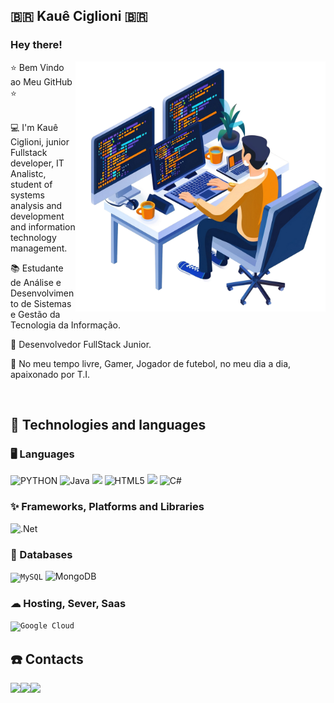 ## 🇧🇷 ​​Kauê Ciglioni 🇧🇷
### Hey there! 

<img src="https://github.com/kaueciglioni/FORK-readme-template/blob/main/%E2%80%94Pngtree%E2%80%94developers%20are%20coding%20programs%20on_14867886.png?raw=true" min-width="400px" max-width="400px" width="400px" align="right" alt="Computador iuriCode">

<p align="left"> 
​⭐​ Bem Vindo ao Meu GitHub ​⭐​ <br><br>
</p>

  💻 I'm Kauê Ciglioni, junior Fullstack developer, IT Analistc, student of systems analysis and development and information technology management.

<p align="left">
  📚 Estudante de Análise e Desenvolvimento de Sistemas e Gestão da Tecnologia da Informação.
</p>

<p align="left">
  💼 Desenvolvedor FullStack Junior.
</p>

<p align="left">
  🥰 No meu tempo livre, Gamer, Jogador de futebol, no meu dia a dia, apaixonado por T.I.
</p>
<br>

</p> 


## 🚀 Technologies and languages

### 🖥 Languages
![PYTHON](https://img.shields.io/badge/Python-14354C?style=for-the-badge&logo=python&logoColor=white)
![Java](https://img.shields.io/badge/java-%23ED8B00.svg?style=for-the-badge&logo=java&logoColor=white)
<img src="https://img.shields.io/badge/JavaScript-323330?style=for-the-badge&logo=javascript&logoColor=F7DF1E"/>
![HTML5](https://img.shields.io/badge/html5-%23E34F26.svg?style=for-the-badge&logo=html5&logoColor=white)
<img src="https://img.shields.io/badge/CSS3-1572B6?style=for-the-badge&logo=css3&logoColor=white"/>
![C#](https://img.shields.io/badge/c%23-%23239120.svg?style=for-the-badge&logo=c-sharp&logoColor=white)

### ✨ Frameworks, Platforms and Libraries

![.Net](https://img.shields.io/badge/.NET-5C2D91?style=for-the-badge&logo=.net&logoColor=white)</code>

### 💾 Databases

<code>![MySQL](https://img.shields.io/badge/mysql-%2300f.svg?style=for-the-badge&logo=mysql&logoColor=white)</code>
![MongoDB](https://img.shields.io/badge/MongoDB-4EA94B?style=for-the-badge&logo=mongodb&logoColor=white)

### ☁ Hosting, Sever, Saas

<code>![Google Cloud](https://img.shields.io/badge/GoogleCloud-%234285F4.svg?style=for-the-badge&logo=google-cloud&logoColor=white)</code>


## ☎️ Contacts
  <a href = "mailto:kaueciglioni.com"><img align="left" src="https://img.shields.io/badge/Gmail-D14836?style=for-the-badge&logo=gmail&logoColor=white" target="_blank"></a>
  <a href = "https://www.linkedin.com/in/kaue-ciglioni/"><img align="left" src="https://img.shields.io/badge/LinkedIn-0077B5?style=for-the-badge&logo=linkedin&logoColor=white" target="_blank"></a>
  <a href = "https://www.instagram.com/kaueciglioni"><img align="left" src="https://img.shields.io/badge/Instagram-E4405F?style=for-the-badge&logo=instagram&logoColor=white" target="_blank"></a>
  <br><br>
